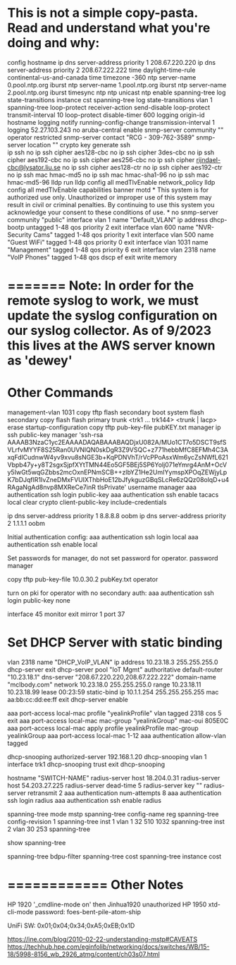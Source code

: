 This is not a simple copy-pasta.  Read and understand what you're doing and why:
===========
config
hostname <client-switch>
ip dns server-address priority 1 208.67.220.220
ip dns server-address priority 2 208.67.222.222
time daylight-time-rule continental-us-and-canada
time timezone -360
ntp server-name 0.pool.ntp.org iburst
ntp server-name 1.pool.ntp.org iburst
ntp server-name 2.pool.ntp.org iburst
timesync ntp
ntp unicast
ntp enable
spanning-tree log state-transitions instance cst
spanning-tree log state-transitions vlan 1
spanning-tree
loop-protect <port-range> receiver-action send-disable
loop-protect transmit-interval 10
loop-protect disable-timer 600
logging origin-id hostname
logging notify running-config-change transmission-interval 1
logging 52.27.103.243
no aruba-central enable
snmp-server community "<communityName>" operator restricted
snmp-server contact "RCG - 309-762-3589"
snmp-server location "<location at client>"
crypto key generate ssh  
ip ssh 
no ip ssh cipher aes128-cbc 
no ip ssh cipher 3des-cbc 
no ip ssh cipher aes192-cbc 
no ip ssh cipher aes256-cbc 
no ip ssh cipher rijndael-cbc@lysator.liu.se 
no ip ssh cipher aes128-ctr 
no ip ssh cipher aes192-ctr 
no ip ssh mac hmac-md5 
no ip ssh mac hmac-sha1-96 
no ip ssh mac hmac-md5-96 
lldp run
lldp config all medTlvEnable network_policy
lldp config all medTlvEnable capabilities
banner motd * 
This system is for authorized use only. Unauthorized or improper 
use of this system may result in civil or criminal penalties. By 
continuing to use this system you acknowledge your consent to 
these conditions of use. 
* 
no snmp-server community "public"
interface vlan 1
  name "Default_VLAN"
  ip address dhcp-bootp
  untagged 1-48
  qos priority 2
  exit
interface vlan 600
   name "NVR-Security Cams"
   tagged 1-48
   qos priority 1
   exit
interface vlan 500
   name "Guest WiFi"
   tagged 1-48
   qos priority 0
   exit
interface vlan 1031
   name "Management"
   tagged 1-48
   qos priority 6
   exit
interface vlan 2318
   name "VoIP Phones"
   tagged 1-48
   qos dscp ef
   exit
write memory 

=======
**Note:  In order for the remote syslog to work, we must update the syslog configuration on our syslog collector.  As of 9/2023 this lives at the AWS server known as 'dewey'**
=======

Other Commands
===========
management-vlan 1031
copy tftp flash <TFTP-IP> <filename> secondary
boot system flash secondary
copy flash flash primary
trunk <port-list> <trk1 ... trk144> <trunk | lacp>
erase startup-configuration
copy tftp pub-key-file <tftp-IP> pubKEY.txt manager
ip ssh public-key manager 'ssh-rsa AAAAB3NzaC1yc2EAAAADAQABAAABAQDjxU082A/MUo1CT7o5DSCT9sfSVLrfvMYYF8S25Ran0UVNlQN0skDgR3Z9VSQC+z771hebbMfC8EFMh4C3AxqFdlCudnwW4yv9xvu8sNGE3b+KqPDNVhT/rVcPPoAsxWm6ycZsNWfL621Vbpb47y+y8T2sgxSjpfXYtTMN44Eo5GF5BEj5SP6Yolj071eYmrg4AnM+OcVy5IwGt5wqGZbbs2mcOxnEPNmSCB++zlbYZ1He2UmIYymspXPOqZEWjyLpK7bDJqflR1IvZneDMxFVUIXThbHoE12bJfykguzGBqSLcRe6zQQz08olqD+u4RAgaNgAd8nvp8MXReCe7inR tlsPrivate' username manager
aaa authentication ssh login public-key 
aaa authentication ssh enable tacacs local
clear crypto client-public-key
include-credentials

ip dns server-address priority 1 8.8.8.8 oobm
ip dns server-address priority 2 1.1.1.1 oobm

Initial authentication config:
aaa authentication ssh login local
aaa authentication ssh enable local

Set passwords for manager, do not set password for operator.
password manager

copy tftp pub-key-file 10.0.30.2 pubKey.txt operator <oobm>

turn on pki for operator with no secondary auth:
aaa authentication ssh login public-key none

interface 45
   monitor
   exit
mirror 1 port 37

Set DHCP Server with static binding
============
vlan 2318
    name "DHCP_VoIP_VLAN"
    ip address 10.23.18.3 255.255.255.0
    dhcp-server
exit
dhcp-server pool "IoT Mgmt"
     authoritative
     default-router "10.23.18.1"
     dns-server "208.67.220.220,208.67.222.222"
     domain-name "mclbody.com"
     network 10.23.18.0 255.255.255.0
     range 10.23.18.11 10.23.18.99
	 lease 00:23:59
	 static-bind ip 10.1.1.254 255.255.255.255 mac aa:bb:cc:dd:ee:ff
exit
dhcp-server enable

aaa port-access local-mac profile "yealinkProfile"
   vlan tagged 2318
   cos 5
   exit
aaa port-access local-mac mac-group "yealinkGroup" mac-oui 805E0C
aaa port-access local-mac apply profile yealinkProfile mac-group yealinkGroup
aaa port-access local-mac  1-12
aaa authentication allow-vlan tagged

dhcp-snooping authorized-server 192.168.1.20
dhcp-snooping vlan 1
interface trk1
   dhcp-snooping trust
   exit
dhcp-snooping

hostname "SWITCH-NAME"
radius-server host 18.204.0.31
radius-server host 54.203.27.225
radius-server dead-time 5
radius-server key "<SECRET-KEY>"
radius-server retransmit 2
aaa authentication num-attempts 8
aaa authentication ssh login radius
aaa authentication ssh enable radius

 spanning-tree mode mstp 
   spanning-tree config-name reg
   spanning-tree config-revision 1
   spanning-tree inst 1 vlan 1 32 510 1032
   spanning-tree inst 2 vlan 30 253
   spanning-tree
   
   show spanning-tree
   
   spanning-tree bdpu-filter
   spanning-tree cost
   spanning-tree instance cost

============
Other Notes
============
HP 1920 '_cmdline-mode on' then Jinhua1920
unauthorized
HP 1950 xtd-cli-mode password: foes-bent-pile-atom-ship

UniFi SW: 0x01;0x04;0x34;0xA5;0xEB;0x1D

https://ine.com/blog/2010-02-22-understanding-mstp#CAVEATS
https://techhub.hpe.com/eginfolib/networking/docs/switches/WB/15-18/5998-8156_wb_2926_atmg/content/ch03s07.html

